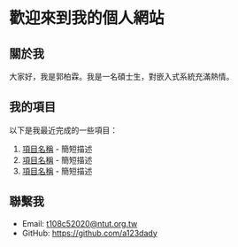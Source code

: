 

# 歡迎來到我的個人網站

## 關於我

大家好，我是郭柏霖。我是一名碩士生，對嵌入式系統充滿熱情。

## 我的項目

以下是我最近完成的一些項目：

1. [項目名稱](鏈接) - 簡短描述
2. [項目名稱](鏈接) - 簡短描述
3. [項目名稱](鏈接) - 簡短描述

## 聯繫我

- Email: t108c52020@ntut.org.tw
- GitHub: https://github.com/a123dady
